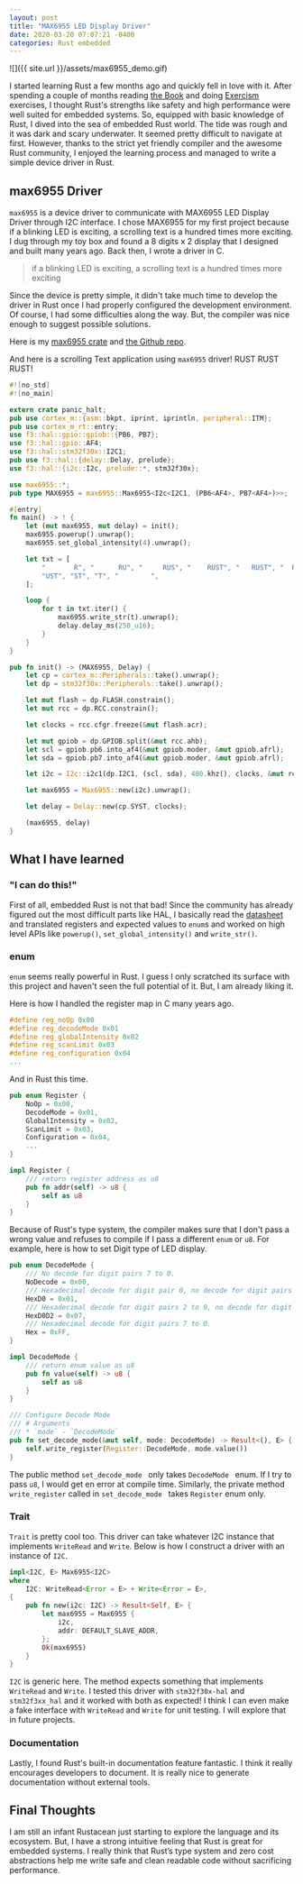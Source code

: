 ```yaml
---
layout: post
title: "MAX6955 LED Display Driver"
date: 2020-03-20 07:07:21 -0400
categories: Rust embedded
---
```


![]({{ site.url }}/assets/max6955_demo.gif)

I started learning Rust a few months ago and quickly fell in love with it. After spending a couple of months reading [the Book](https://doc.rust-lang.org/book/) and doing [Exercism](https://exercism.io) exercises, I thought Rust's strengths like safety and high performance were well suited for embedded systems. So, equipped with basic knowledge of Rust, I dived into the sea of embedded Rust world. The tide was rough and it was dark and scary underwater. It seemed pretty difficult to navigate at first. However, thanks to the strict yet friendly compiler and the awesome Rust community, I enjoyed the learning process and managed to write a simple device driver in Rust. 

## max6955 Driver

`max6955` is a device driver to communicate with MAX6955 LED Display Driver through I2C interface. I chose MAX6955 for my first project because if a blinking LED is exciting, a scrolling text is a hundred times more exciting. I dug through my toy box and found a 8 digits x 2 display that I designed and built many years ago. Back then, I wrote a driver in C. 

> if a blinking LED is exciting, a scrolling text is a hundred times more exciting

Since the device is pretty simple, it didn't take much time to develop the driver in Rust once I had properly configured the development environment. Of course, I had some difficulties along the way. But, the compiler was nice enough to suggest possible solutions. 

Here is my [max6955 crate](https://crates.io/crates/max6955) and [the Github repo](https://github.com/lonesometraveler/max6955).

And here is a scrolling Text application using `max6955` driver! RUST RUST RUST!

```rust
#![no_std]
#![no_main]

extern crate panic_halt;
pub use cortex_m::{asm::bkpt, iprint, iprintln, peripheral::ITM};
pub use cortex_m_rt::entry;
use f3::hal::gpio::gpiob::{PB6, PB7};
use f3::hal::gpio::AF4;
use f3::hal::stm32f30x::I2C1;
pub use f3::hal::{delay::Delay, prelude};
use f3::hal::{i2c::I2c, prelude::*, stm32f30x};

use max6955::*;
pub type MAX6955 = max6955::Max6955<I2c<I2C1, (PB6<AF4>, PB7<AF4>)>>;

#[entry]
fn main() -> ! {
    let (mut max6955, mut delay) = init();
    max6955.powerup().unwrap();
    max6955.set_global_intensity(4).unwrap();

    let txt = [
        "       R", "      RU", "     RUS", "    RUST", "   RUST", "  RUST", " RUST", "RUST",
        "UST", "ST", "T", "        ",
    ];

    loop {
        for t in txt.iter() {
            max6955.write_str(t).unwrap();
            delay.delay_ms(250_u16);
        }
    }
}

pub fn init() -> (MAX6955, Delay) {
    let cp = cortex_m::Peripherals::take().unwrap();
    let dp = stm32f30x::Peripherals::take().unwrap();

    let mut flash = dp.FLASH.constrain();
    let mut rcc = dp.RCC.constrain();

    let clocks = rcc.cfgr.freeze(&mut flash.acr);

    let mut gpiob = dp.GPIOB.split(&mut rcc.ahb);
    let scl = gpiob.pb6.into_af4(&mut gpiob.moder, &mut gpiob.afrl);
    let sda = gpiob.pb7.into_af4(&mut gpiob.moder, &mut gpiob.afrl);

    let i2c = I2c::i2c1(dp.I2C1, (scl, sda), 400.khz(), clocks, &mut rcc.apb1);

    let max6955 = Max6955::new(i2c).unwrap();

    let delay = Delay::new(cp.SYST, clocks);

    (max6955, delay)
}
```


## What I have learned

### "I can do this!"

First of all, embedded Rust is not that bad! Since the community has already figured out the most difficult parts like HAL, I basically read the [datasheet](https://datasheets.maximintegrated.com/en/ds/MAX6955.pdf) and translated registers and expected values to `enum`s and worked on high level APIs like `powerup()`, `set_global_intensity()` and `write_str()`. 

### enum

`enum` seems really powerful in Rust. I guess I only scratched its surface with this project and haven't seen the full potential of it. But, I am already liking it.

Here is how I handled the register map in C many years ago.

```c
#define reg_noOp 0x00
#define reg_decodeMode 0x01
#define reg_globalIntensity 0x02
#define reg_scanLimit 0x03
#define reg_configuration 0x04
...
```
And in Rust this time.

```rust
pub enum Register {
    NoOp = 0x00,
    DecodeMode = 0x01,
    GlobalIntensity = 0x02,
    ScanLimit = 0x03,
    Configuration = 0x04,
    ...
}

impl Register {
    /// return register address as u8
    pub fn addr(self) -> u8 {
        self as u8
    }
}
```
Because of Rust's type system, the compiler makes sure that I don't pass a wrong value and refuses to compile if I pass a different `enum` or `u8`. For example, here is how to set Digit type of LED display. 

```rust
pub enum DecodeMode {
    /// No decode for digit pairs 7 to 0.
    NoDecode = 0x00,
    /// Hexadecimal decode for digit pair 0, no decode for digit pairs 7 to 1.
    HexD0 = 0x01,
    /// Hexadecimal decode for digit pairs 2 to 0, no decode for digit pairs 7 to 3.
    HexD0D2 = 0x07,
    /// Hexadecimal decode for digit pairs 7 to 0.
    Hex = 0xFF,
}

impl DecodeMode {
    /// return enum value as u8
    pub fn value(self) -> u8 {
        self as u8
    }
}

/// Configure Decode Mode
/// # Arguments
/// * `mode` - `DecodeMode`
pub fn set_decode_mode(&mut self, mode: DecodeMode) -> Result<(), E> {
    self.write_register(Register::DecodeMode, mode.value())
}
```

The public method `set_decode_mode ` only takes `DecodeMode ` enum. If I try to pass `u8`, I would get en error at compile time. Similarly, the private method `write_register` called in `set_decode_mode ` takes `Register` enum only.

### Trait

`Trait` is pretty cool too. This driver can take whatever I2C instance that implements `WriteRead` and `Write`. Below is how I construct a driver with an instance of `I2C`.

```rust
impl<I2C, E> Max6955<I2C>
where
    I2C: WriteRead<Error = E> + Write<Error = E>,
{
    pub fn new(i2c: I2C) -> Result<Self, E> {
        let max6955 = Max6955 {
            i2c,
            addr: DEFAULT_SLAVE_ADDR,
        };
        Ok(max6955)
    }
}
```
`I2C` is generic here. The method expects something that implements `WriteRead` and `Write`. I tested this driver with `stm32f30x-hal` and `stm32f3xx_hal` and it worked with both as expected! I think I can even make a fake interface with `WriteRead` and `Write` for unit testing. I will explore that in future projects.

### Documentation

Lastly, I found Rust's built-in documentation feature fantastic. I think it really encourages developers to document. It is really nice to generate documentation without external tools. 

## Final Thoughts

I am still an infant Rustacean just starting to explore the language and its ecosystem. But, I have a strong intuitive feeling that Rust is great for embedded systems. I really think that Rust’s type system and zero cost abstractions help me write safe and clean readable code without sacrificing performance.

